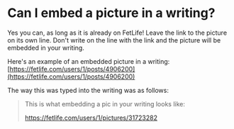 # Can I embed a picture in a writing?

Yes you can, as long as it is already on FetLife! Leave the link to the picture on its own line. Don't write on the line with the link and the picture will be embedded in your writing.

Here's an example of an embedded picture in a writing: [https://fetlife.com/users/1/posts/4906200](https://fetlife.com/users/1/posts/4906200)

The way this was typed into the writing was as follows:

> This is what embedding a pic in your writing looks like:
> 
> https://fetlife.com/users/1/pictures/31723282
